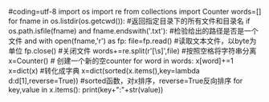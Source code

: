 
#coding=utf-8
import os
import re
from collections import Counter
words=[]
for fname in os.listdir(os.getcwd()):    #返回指定目录下的所有文件和目录名
    if os.path.isfile(fname) and fname.endswith('.txt'):   #检验给出的路径是否是一个文件 and
        with open(fname,'r') as fp:
            file=fp.read()           #读取文本文件，以byte为单位
            fp.close()               #关闭文件
        words+=re.split(r'[\s]',file)   #按照空格将字符串分离
x=Counter()                       # 创建一个新的空counter
for word in words:
    x[word]+=1
x=dict(x)                                                #转化成字典
x=dict(sorted(x.items(),key=lambda d:d[1],reverse=True))  #sorted函数，对x排序，reverse=True反向排序
for key,value in x.items():
    print(key+":"+str(value))